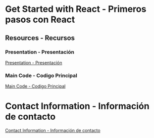 # Get Started with React - Primeros pasos con React

## Resources - Recursos

### Presentation - Presentación

[Presentation - Presentación](https://github.com/Gilberto-Guzman-Student-Ambassadors/Get_Started_with_React/blob/main/presentation/slides.pptx)

### Main Code - Codigo Principal

[Main Code - Codigo Principal](https://github.com/Gilberto-Guzman-Student-Ambassadors/mslearn-react-mod)

# Contact Information - Información de contacto

[Contact Information - Información de contacto](https://gilberto-guzman.github.io/)

